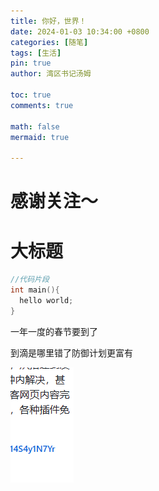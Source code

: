 ```yaml
---
title: 你好，世界！
date: 2024-01-03 10:34:00 +0800
categories: [随笔]
tags: [生活]
pin: true
author: 湾区书记汤姆

toc: true
comments: true

math: false
mermaid: true

---
```






# 感谢关注～ 

# 大标题

```c++
//代码片段
int main(){
  hello world;
}
```

一年一度的春节要到了

到滴是哪里错了防御计划更富有

![image-20240105165015467](../assets/blog_res/2024-01-03-first-post.assets/image-20240105165015467.png)
